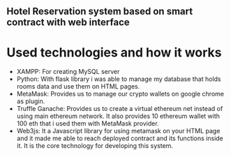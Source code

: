 ## Hotel Reservation system based on smart contract with web interface
# Used technologies and how it works

- XAMPP: For creating MySQL server
- Python: With flask library i was able to manage my database that holds rooms data and use them on HTML pages. 
- MetaMask: Provides us to manage our crypto wallets on google chrome as plugin.
- Truffle Ganache: Provides us to create a virtual ethereum net instead of using main ethereum network. It also provides 10 ethereum wallet with 100 eth that i used them with MetaMask provider.
- Web3js: It a Javascript library for using metamask on your HTML page and it made me able to reach deployed contract and its functions inside it. It is the core technology for developing this system.
